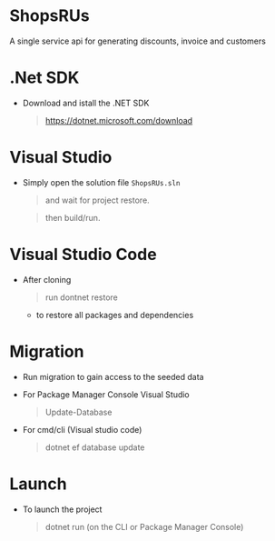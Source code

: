 # ShopsRUs
A single service api for generating discounts, invoice and customers
# .Net SDK
- Download and istall the .NET SDK
  >https://dotnet.microsoft.com/download


# Visual Studio
- Simply open the solution file <code>ShopsRUs.sln</code> 
  >and wait for project restore. 
  
  >then build/run.

# Visual Studio Code
- After cloning 
  >run dontnet restore
  -  to restore all packages and dependencies
 
# Migration
- Run migration to gain access to the seeded data
- For Package Manager Console Visual Studio 
  >Update-Database
  
- For cmd/cli (Visual studio code)
  >dotnet ef database update
 
# Launch
- To launch the project
  > dotnet run (on the CLI or Package Manager Console)


